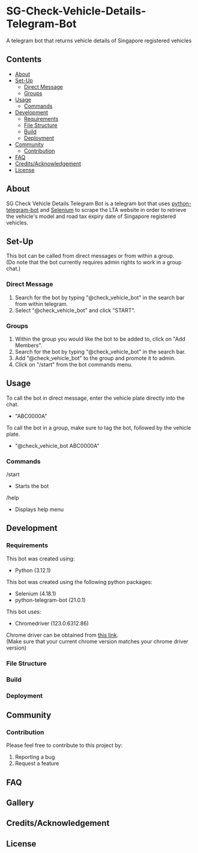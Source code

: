 # SG-Check-Vehicle-Details-Telegram-Bot
A telegram bot that returns vehicle details of Singapore registered vehicles



## Contents
- [About](#about)
- [Set-Up](#set-up)
  - [Direct Message](#direct-message)
  - [Groups](#groups)
- [Usage](#usage)
  - [Commands](#commands)
- [Development](#development)
  - [Requirements](#requirements)
  - [File Structure](#file-structure)
  - [Build](#build)
  - [Deployment](#deployment)
- [Community](#community)
  - [Contribution](#contribution)
- [FAQ](#faq)
- [Credits/Acknowledgement](#creditsacknowledgement)
- [License](#license)



## About
SG Check Vehicle Details Telegram Bot is a telegram bot that uses [python-telegram-bot](https://github.com/python-telegram-bot/python-telegram-bot/) and [Selenium](https://selenium-python.readthedocs.io/) to scrape the LTA website in order to retrieve the vehicle's model and road tax expiry date of Singapore registered vehicles.



## Set-Up
This bot can be called from direct messages or from within a group. <br>
(Do note that the bot currently requires admin rights to work in a group chat.)

### Direct Message
1. Search for the bot by typing "@check_vehicle_bot" in the search bar from within telegram.
2. Select "@check_vehicle_bot" and click "START".

### Groups
1. Within the group you would like the bot to be added to, click on "Add Members".
2. Search for the bot by typing "@check_vehicle_bot" in the search bar.
3. Add "@check_vehicle_bot" to the group and promote it to admin.
4. Click on "/start" from the bot commands menu.



## Usage
To call the bot in direct message, enter the vehicle plate directly into the chat.
- "ABC0000A"

To call the bot in a group, make sure to tag the bot, followed by the vehicle plate.
- "@check_vehicle_bot ABC0000A"

### Commands
/start
- Starts the bot

/help
- Displays help menu



## Development
### Requirements
This bot was created using:
- Python (3.12.1)

This bot was created using the following python packages:
- Selenium (4.18.1)
- python-telegram-bot (21.0.1)

This bot uses:
- Chromedriver (123.0.6312.86)

Chrome driver can be obtained from [this link](https://chromedriver.chromium.org/home). <br>
(Make sure that your current chrome version matches your chrome driver version)

### File Structure
### Build
### Deployment



## Community
### Contribution
Please feel free to contribute to this project by:

1. Reporting a bug
2. Request a feature



## FAQ



## Gallery



## Credits/Acknowledgement




## License

